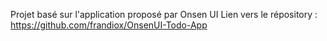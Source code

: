 Projet basé sur l'application proposé par Onsen UI
Lien vers le répository :
https://github.com/frandiox/OnsenUI-Todo-App
